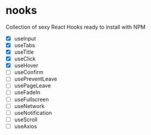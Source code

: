 # nooks

Collection of sexy React Hooks ready to install with NPM

- [x] useInput
- [x] useTabs
- [x] useTitle
- [x] useClick
- [x] useHover
- [ ] useConfirm
- [ ] usePreventLeave
- [ ] usePageLeave
- [ ] useFadeIn
- [ ] useFullscreen
- [ ] useNetwork
- [ ] useNotification
- [ ] useScroll
- [ ] useAxios
